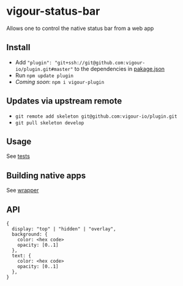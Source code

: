 # vigour-status-bar
Allows one to control the native status bar from a web app

## Install
- Add `"plugin": "git+ssh://git@github.com:vigour-io/plugin.git#master"` to the dependencies in [pakage.json](pakage.json)
- Run `npm update plugin`
- *Coming soon*: `npm i vigour-plugin`

## Updates via upstream remote
- `git remote add skeleton git@github.com:vigour-io/plugin.git`
- `git pull skeleton develop`

## Usage
See [tests](test)

## Building native apps
See [wrapper](http://github.com/vigour-io/vigour-native)

## API

```
{
  display: "top" | "hidden" | "overlay",
  background: {
    color: <hex code>
    opacity: [0..1]
  },
  text: {
    color: <hex code>
    opacity: [0..1]
  },
}
```
